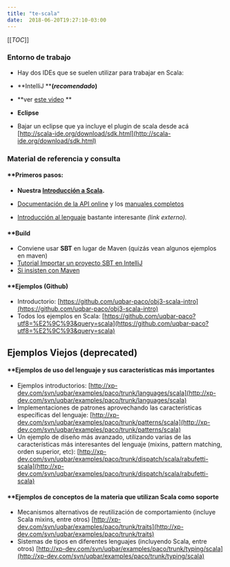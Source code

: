 ```yaml
---
title: "te-scala"
date:  2018-06-20T19:27:10-03:00
---
```



[[_TOC_]]


### Entorno de trabajo

* Hay dos IDEs que se suelen utilizar para trabajar en Scala: 

 * **IntelliJ ****(*recomendado*)**


  * **ver [este video](https://www.youtube.com/watch?v=yvoeJpxGLTU) **

 * **Eclipse**

 * Bajar un eclipse que ya incluye el plugin de scala desde acá [http://scala-ide.org/download/sdk.html](http://scala-ide.org/download/sdk.html)

### Material de referencia y consulta

#### **[]()Primeros pasos:

* **Nuestra [Introducción a Scala](../te-scala-introduccin-a-scala).**

* [Documentación de la API online](http://scala-lang.org/api) y los [manuales completos](http://www.scala-lang.org/node/198)
* [Introducción al lenguaje](http://www.scala-lang.org/docu/files/ScalaTutorial.pdf) bastante interesante *(link externo).*

#### **[]()Build

* Conviene usar **SBT** en lugar de Maven (quizás vean algunos ejemplos en maven)
* [Tutorial Importar un proyecto SBT en IntelliJ](https://www.youtube.com/watch?v=5afCjM4r8Vo&spfreload=10)
* [Si insisten con Maven](http://www.scala-lang.org/node/347)

#### **[](../)Ejemplos (Github)


* Introductorio: [https://github.com/uqbar-paco/obj3-scala-intro](https://github.com/uqbar-paco/obj3-scala-intro)
* Todos los ejemplos en Scala: [https://github.com/uqbar-paco?utf8=%E2%9C%93&query=scala](https://github.com/uqbar-paco?utf8=%E2%9C%93&query=scala)

## 


## 


## Ejemplos Viejos (deprecated)

#### **[]()Ejemplos de uso del lenguaje y sus características más importantes


* Ejemplos introductorios: [http://xp-dev.com/svn/uqbar/examples/paco/trunk/languages/scala](http://xp-dev.com/svn/uqbar/examples/paco/trunk/languages/scala)
* Implementaciones de patrones aprovechando las características específicas del lenguaje: [http://xp-dev.com/svn/uqbar/examples/paco/trunk/patterns/scala](http://xp-dev.com/svn/uqbar/examples/paco/trunk/patterns/scala)
* Un ejemplo de diseño más avanzado, utilizando varias de las características más interesantes del lenguaje (mixins, pattern matching, orden superior, etc): [http://xp-dev.com/svn/uqbar/examples/paco/trunk/dispatch/scala/rabufetti-scala](http://xp-dev.com/svn/uqbar/examples/paco/trunk/dispatch/scala/rabufetti-scala)

#### **[]()Ejemplos de conceptos de la materia que utilizan Scala como soporte


* Mecanismos alternativos de reutilización de comportamiento (incluye Scala mixins, entre otros) [http://xp-dev.com/svn/uqbar/examples/paco/trunk/traits](http://xp-dev.com/svn/uqbar/examples/paco/trunk/traits)
* Sistemas de tipos en diferentes lenguajes (incluyendo Scala, entre otros) [http://xp-dev.com/svn/uqbar/examples/paco/trunk/typing/scala](http://xp-dev.com/svn/uqbar/examples/paco/trunk/typing/scala)